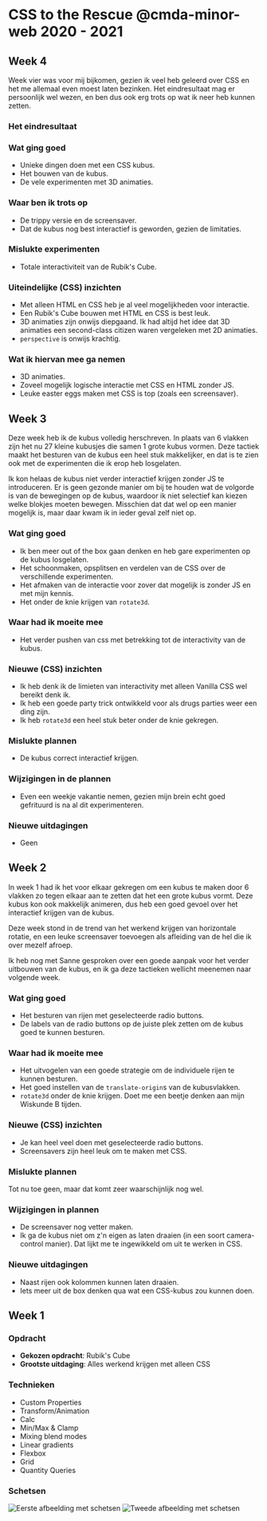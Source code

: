 # CSS to the Rescue @cmda-minor-web 2020 - 2021

## Week 4

Week vier was voor mij bijkomen, gezien ik veel heb geleerd over CSS en het me allemaal even moest laten bezinken. Het eindresultaat mag er persoonlijk wel wezen, en ben dus ook erg trots op wat ik neer heb kunnen zetten.

### Het eindresultaat

<!-- Alle kubussen komen hier -->

### Wat ging goed

- Unieke dingen doen met een CSS kubus.
- Het bouwen van de kubus.
- De vele experimenten met 3D animaties.

### Waar ben ik trots op

- De trippy versie en de screensaver.
- Dat de kubus nog best interactief is geworden, gezien de limitaties.

### Mislukte experimenten

- Totale interactiviteit van de Rubik's Cube.

### Uiteindelijke (CSS) inzichten

- Met alleen HTML en CSS heb je al veel mogelijkheden voor interactie.
- Een Rubik's Cube bouwen met HTML en CSS is best leuk.
- 3D animaties zijn onwijs diepgaand. Ik had altijd het idee dat 3D animaties een second-class citizen waren vergeleken met 2D animaties.
- `perspective` is onwijs krachtig.

### Wat ik hiervan mee ga nemen

- 3D animaties.
- Zoveel mogelijk logische interactie met CSS en HTML zonder JS.
- Leuke easter eggs maken met CSS is top (zoals een screensaver).

## Week 3

<!-- Screenshot voortgang week 3 -->

Deze week heb ik de kubus volledig herschreven. In plaats van 6 vlakken zijn het nu 27 kleine kubusjes die samen 1 grote kubus vormen. Deze tactiek maakt het besturen van de kubus een heel stuk makkelijker, en dat is te zien ook met de experimenten die ik erop heb losgelaten.

Ik kon helaas de kubus niet verder interactief krijgen zonder JS te introduceren. Er is geen gezonde manier om bij te houden wat de volgorde is van de bewegingen op de kubus, waardoor ik niet selectief kan kiezen welke blokjes moeten bewegen. Misschien dat dat wel op een manier mogelijk is, maar daar kwam ik in ieder geval zelf niet op.

### Wat ging goed

- Ik ben meer out of the box gaan denken en heb gare experimenten op de kubus losgelaten.
- Het schoonmaken, opsplitsen en verdelen van de CSS over de verschillende experimenten.
- Het afmaken van de interactie voor zover dat mogelijk is zonder JS en met mijn kennis.
- Het onder de knie krijgen van `rotate3d`.

### Waar had ik moeite mee

- Het verder pushen van css met betrekking tot de interactivity van de kubus.

### Nieuwe (CSS) inzichten

- Ik heb denk ik de limieten van interactivity met alleen Vanilla CSS wel bereikt denk ik.
- Ik heb een goede party trick ontwikkeld voor als drugs parties weer een ding zijn.
- Ik heb `rotate3d` een heel stuk beter onder de knie gekregen.

### Mislukte plannen

- De kubus correct interactief krijgen.

### Wijzigingen in de plannen

- Even een weekje vakantie nemen, gezien mijn brein echt goed gefrituurd is na al dit experimenteren.

### Nieuwe uitdagingen

- Geen

## Week 2

<!-- Screenshot voortgang week 2 -->

In week 1 had ik het voor elkaar gekregen om een kubus te maken door 6 vlakken zo tegen elkaar aan te zetten dat het een grote kubus vormt. Deze kubus kon ook makkelijk animeren, dus heb een goed gevoel over het interactief krijgen van de kubus.

Deze week stond in de trend van het werkend krijgen van horizontale rotatie, en een leuke screensaver toevoegen als afleiding van de hel die ik over mezelf afroep.

Ik heb nog met Sanne gesproken over een goede aanpak voor het verder uitbouwen van de kubus, en ik ga deze tactieken wellicht meenemen naar volgende week.

### Wat ging goed

- Het besturen van rijen met geselecteerde radio buttons.
- De labels van de radio buttons op de juiste plek zetten om de kubus goed te kunnen besturen.

### Waar had ik moeite mee

- Het uitvogelen van een goede strategie om de individuele rijen te kunnen besturen.
- Het goed instellen van de `translate-origin`s van de kubusvlakken.
- `rotate3d` onder de knie krijgen. Doet me een beetje denken aan mijn Wiskunde B tijden.

### Nieuwe (CSS) inzichten

- Je kan heel veel doen met geselecteerde radio buttons.
- Screensavers zijn heel leuk om te maken met CSS.

### Mislukte plannen

Tot nu toe geen, maar dat komt zeer waarschijnlijk nog wel.

### Wijzigingen in plannen

- De screensaver nog vetter maken.
- Ik ga de kubus niet om z'n eigen as laten draaien (in een soort camera-control manier). Dat lijkt me te ingewikkeld om uit te werken in CSS.

### Nieuwe uitdagingen

- Naast rijen ook kolommen kunnen laten draaien.
- Iets meer uit de box denken qua wat een CSS-kubus zou kunnen doen.

## Week 1

### Opdracht

- **Gekozen opdracht**: Rubik's Cube
- **Grootste uitdaging**: Alles werkend krijgen met alleen CSS

### Technieken

- Custom Properties
- Transform/Animation
- Calc
- Min/Max & Clamp
- Mixing blend modes
- Linear gradients
- Flexbox
- Grid
- Quantity Queries

### Schetsen

![Eerste afbeelding met schetsen](assets/sketches_1.png)
![Tweede afbeelding met schetsen](assets/sketches_2.png)
